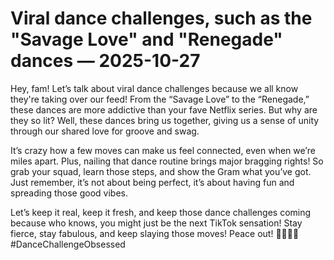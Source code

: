 # Viral dance challenges, such as the "Savage Love" and "Renegade" dances — 2025-10-27

Hey, fam! Let’s talk about viral dance challenges because we all know they're taking over our feed! From the “Savage Love” to the “Renegade,” these dances are more addictive than your fave Netflix series. But why are they so lit? Well, these dances bring us together, giving us a sense of unity through our shared love for groove and swag.

It’s crazy how a few moves can make us feel connected, even when we’re miles apart. Plus, nailing that dance routine brings major bragging rights! So grab your squad, learn those steps, and show the Gram what you’ve got. Just remember, it’s not about being perfect, it’s about having fun and spreading those good vibes.

Let’s keep it real, keep it fresh, and keep those dance challenges coming because who knows, you might just be the next TikTok sensation! Stay fierce, stay fabulous, and keep slaying those moves! Peace out! ✌🏼💃🏻 #DanceChallengeObsessed